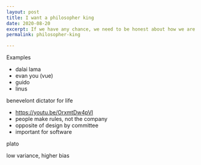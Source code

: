 ```yaml
---
layout: post
title: I want a philosopher king 
date: 2020-08-20
excerpt: If we have any chance, we need to be honest about how we are
permalink: philosopher-king

---
```


Examples
- dalai lama
- evan you (vue)
- guido
- linus

benevelont dictator for life
- https://youtu.be/OrxmtDw4pVI
- people make rules, not the company
- opposite of design by committee
- important for software

plato

low variance, higher bias
